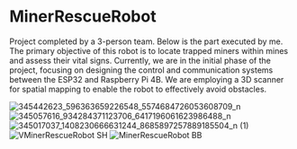 # MinerRescueRobot

Project completed by a 3-person team. Below is the part executed by me.
The primary objective of this robot is to locate trapped miners within mines and assess their vital signs. Currently, we are in the initial phase of the project, focusing on designing the control and communication systems between the ESP32 and Raspberry Pi 4B. We are employing a 3D scanner for spatial mapping to enable the robot to effectively avoid obstacles.

![345442623_596363659226548_5574684726053608709_n](https://user-images.githubusercontent.com/108231030/236816923-096782c1-2d0f-4b82-b13f-038ab44de99b.jpg)
![345057616_934284371123706_6417196061623986488_n](https://user-images.githubusercontent.com/108231030/236816945-c5ae32d6-7bfb-4c14-a693-b08c04923062.jpg)
![345017037_1408230666631244_8685897257889185504_n (1)](https://user-images.githubusercontent.com/108231030/236816948-d60c4d18-004b-424d-b7b9-7898f08c5fa9.jpg)
![VMinerRescueRobot SH](https://github.com/TanskiSzymon/MinerRescueRobot/assets/108231030/2c2dee2c-6099-4259-a49d-af1b6c3cdaed)
![MinerRescueRobot BB](https://github.com/TanskiSzymon/MinerRescueRobot/assets/108231030/e0f6cfd8-c7bb-4d84-be35-c7deaba3f29b)
